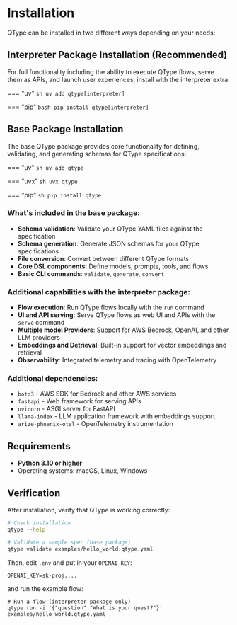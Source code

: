 # Installation

QType can be installed in two different ways depending on your needs:

## Interpreter Package Installation (Recommended)

For full functionality including the ability to execute QType flows, serve them as APIs, and launch user experiences, install with the interpreter extra:

=== "uv"
    ```sh
    uv add qtype[interpreter]
    ```

=== "pip"
    ```bash
    pip install qtype[interpreter]
    ```


## Base Package Installation

The base QType package provides core functionality for defining, validating, and generating schemas for QType specifications:

=== "uv"
    ```sh
    uv add qtype
    ```

=== "uvx"
    ```sh
    uvx qtype
    ```

=== "pip"
    ```sh
    pip install qtype
    ```

### What's included in the base package:

- **Schema validation**: Validate your QType YAML files against the specification
- **Schema generation**: Generate JSON schemas for your QType specifications  
- **File conversion**: Convert between different QType formats
- **Core DSL components**: Define models, prompts, tools, and flows
- **Basic CLI commands**: `validate`, `generate`, `convert`


### Additional capabilities with the interpreter package:

- **Flow execution**: Run QType flows locally with the `run` command
- **UI and API serving**: Serve QType flows as web UI and APIs with the `serve` command
- **Multiple model Providers**: Support for AWS Bedrock, OpenAI, and other LLM providers
- **Embeddings and Detrieval**: Built-in support for vector embeddings and retrieval
- **Observability**: Integrated telemetry and tracing with OpenTelemetry

### Additional dependencies:
- `boto3` - AWS SDK for Bedrock and other AWS services
- `fastapi` - Web framework for serving APIs
- `uvicorn` - ASGI server for FastAPI
- `llama-index` - LLM application framework with embeddings support
- `arize-phoenix-otel` - OpenTelemetry instrumentation

## Requirements

- **Python 3.10 or higher**
- Operating systems: macOS, Linux, Windows

## Verification

After installation, verify that QType is working correctly:

```bash
# Check installation
qtype --help

# Validate a sample spec (base package)
qtype validate examples/hello_world.qtype.yaml
```

Then, edit `.env` and put in your `OPENAI_KEY`:
```
OPENAI_KEY=sk-proj....
```

and run the example flow:
```
# Run a flow (interpreter package only)
qtype run -i '{"question":"What is your quest?"}'  examples/hello_world.qtype.yaml
```

